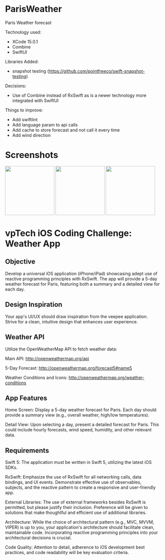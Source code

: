 # ParisWeather
Paris Weather forecast

Technology used:
- XCode 15.0.1
- Combine
- SwiftUI

Libraries Added:
- snapshot testing (https://github.com/pointfreeco/swift-snapshot-testing)

Decisions:
- Use of Combine instead of RxSwift as is a newer technology more integrated with SwiftUI

Things to improve:
- Add swiftlint
- Add language param to api calls
- Add cache to store forecast and not call it every time
- Add wind direction

# Screenshots
<img src="https://github.com/xramos/ParisWeather/assets/1492227/1046a5bf-1002-45b5-8e5f-d0a851addaab" width="160" />
<img src="https://github.com/xramos/ParisWeather/assets/1492227/56c1d559-36e9-4b0b-ba8f-fa296398eb35" width="160" />
<img src="https://github.com/xramos/ParisWeather/assets/1492227/550948b7-8860-4847-b621-c3d16f77d477" width="160" />


# vpTech iOS Coding Challenge: Weather App
## Objective

Develop a universal iOS application (iPhone/iPad) showcasing adept use of reactive programming principles with RxSwift. The app will provide a 5-day weather forecast for Paris, featuring both a summary and a detailed view for each day.

## Design Inspiration

Your app's UI/UX should draw inspiration from the veepee application. Strive for a clean, intuitive design that enhances user experience.

## Weather API

Utilize the OpenWeatherMap API to fetch weather data:

Main API: 
http://openweathermap.org/api

5-Day Forecast: 
http://openweathermap.org/forecast5#name5

Weather Conditions and Icons: 
http://openweathermap.org/weather-conditions

## App Features

Home Screen: 
Display a 5-day weather forecast for Paris. Each day should provide a summary view (e.g., overall weather, high/low temperatures).

Detail View: 
Upon selecting a day, present a detailed forecast for Paris. This could include hourly forecasts, wind speed, humidity, and other relevant data.

## Requirements

Swift 5: 
The application must be written in Swift 5, utilizing the latest iOS SDKs.

RxSwift: 
Emphasize the use of RxSwift for all networking calls, data bindings, and UI events. Demonstrate effective use of observables, subjects, and the reactive pattern to create a responsive and user-friendly app.

External Libraries: 
The use of external frameworks besides RxSwift is permitted, but please justify their inclusion. Preference will be given to solutions that make thoughtful and efficient use of additional libraries.

Architecture: 
While the choice of architectural pattern (e.g., MVC, MVVM, VIPER) is up to you, your application's architecture should facilitate clean, maintainable code. Incorporating reactive programming principles into your architectural decisions is crucial.

Code Quality: 
Attention to detail, adherence to iOS development best practices, and code readability will be key evaluation criteria.
